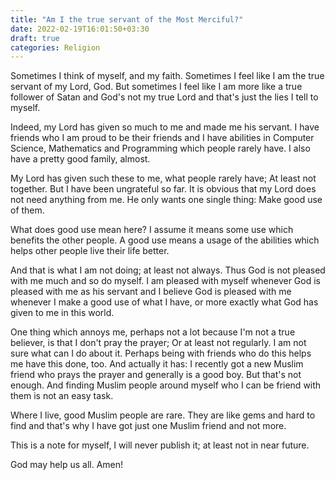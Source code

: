 ```yaml
---
title: "Am I the true servant of the Most Merciful?"
date: 2022-02-19T16:01:50+03:30
draft: true
categories: Religion
---
```


Sometimes I think of myself, and my faith. Sometimes I feel like I am the true servant of my Lord, God. But sometimes I feel like I am more like a true follower of Satan and God's not my true Lord and that's just the lies I tell to myself.

Indeed, my Lord has given so much to me and made me his servant. I have friends who I am proud to be their friends and I have abilities in Computer Science, Mathematics and Programming which people rarely have. I also have a pretty good family, almost.

My Lord has given such these to me, what people rarely have; At least not together. But I have been ungrateful so far. It is obvious that my Lord does not need anything from me. He only wants one single thing: Make good use of them.

What does good use mean here? I assume it means some use which benefits the other people. A good use means a usage of the abilities which helps other people live their life better.

And that is what I am not doing; at least not always. Thus God is not pleased with me much and so do myself. I am pleased with myself whenever God is pleased with me as his servant and I believe God is pleased with me whenever I make a good use of what I have, or more exactly what God has given to me in this world.

One thing which annoys me, perhaps not a lot because I'm not a true believer, is that I don't pray the prayer; Or at least not regularly. I am not sure what can I do about it. Perhaps being with friends who do this helps me have this done, too. And actually it has: I recently got a new Muslim friend who prays the prayer and generally is a good boy. But that's not enough. And finding Muslim people around myself who I can be friend with them is not an easy task.

Where I live, good Muslim people are rare. They are like gems and hard to find and that's why I have got just one Muslim friend and not more.

This is a note for myself, I will never publish it; at least not in near future.

God may help us all. Amen!
